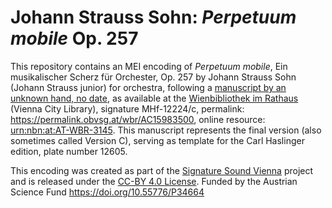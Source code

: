 # Johann Strauss Sohn: *Perpetuum mobile* Op. 257

This repository contains an MEI encoding of *Perpetuum mobile*, Ein musikalischer Scherz für Orchester, Op. 257 by Johann Strauss Sohn (Johann Strauss junior) for orchestra, following a [manuscript by an unknown hand, no date](https://permalink.obvsg.at/wbr/AC15983500), as available at the [Wienbibliothek im Rathaus](https://www.wienbibliothek.at) (Vienna City Library), signature MHf-12224/c, permalink: <https://permalink.obvsg.at/wbr/AC15983500>, online resource: [urn:nbn:at:AT-WBR-3145](https://resolver.obvsg.at/urn:nbn:at:AT-WBR-3145). This manuscript represents the final version (also sometimes called Version C), serving as template for the Carl Haslinger edition, plate number 12605. 

This encoding was created as part of the [Signature Sound Vienna](https://iwk.mdw.ac.at/signature-sound-vienna) project and is released under the [CC-BY 4.0 License](LICENSE.md). Funded by the Austrian Science Fund <https://doi.org/10.55776/P34664>
